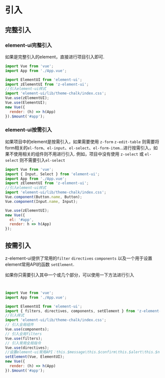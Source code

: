 # 引入
## 完整引入

### element-ui完整引入

如果是完整引入的element，直接进行项目引入即可.
``` js
import Vue from 'vue';
import App from './App.vue';

import ElementUI from 'element-ui';
import zElementUI from 'z-element-ui';
//引入element-ui样式
import 'element-ui/lib/theme-chalk/index.css';
Vue.use(zElementUI);
Vue.use(ElementUI);
new Vue({
  render: (h) => h(App)
}).$mount('#app');

```

### element-ui按需引入

如果项目中的element是按需引入，如果需要使用 `z-form` `z-edit-table` 则需要将form相关的`el-form`、`el-input`、`el-select`、`el-form-item`...进行按需引入，如果不使用相关的组件则不用进行引入.
例如，项目中没有使用 `z-select` 或 `el-select` 则不需要引入`el-select`
```js
import Vue from 'vue';
import { Input, Select } from 'element-ui';
import App from './App.vue';
import zElementUI from 'z-element-ui';
//引入element-ui样式
import 'element-ui/lib/theme-chalk/index.css';
Vue.component(Button.name, Button);
Vue.component(Input.name, Input);

Vue.use(zElementUI);
new Vue({
  el: '#app',
  render: h => h(App)
});

```


## 按需引入 
z-element-ui提供了常用的`filter` `directives` `components` 以及一个用于设置element常用API的函数 `setElement`.


如果你只需要引入其中一个或几个部分，可以使用一下方法进行引入

```js


import Vue from 'vue';
import App from './App.vue';

import ElementUI from 'element-ui';
import { filters, directives, components, setElement } from 'z-element-ui';
//引入样式
import 'element-ui/lib/theme-chalk/index.css';
// 引入全局组件
Vue.use(components);
// 引入全局filters
Vue.use(filters);
// 引入常用全局指令
Vue.use(directives);
//设置element-ui常用API：this.$message\this.$confirm\this.$alert\this.$notify
setElement(Vue, ElementUI);
new Vue({
  render: (h) => h(App)
}).$mount('#app');

```


